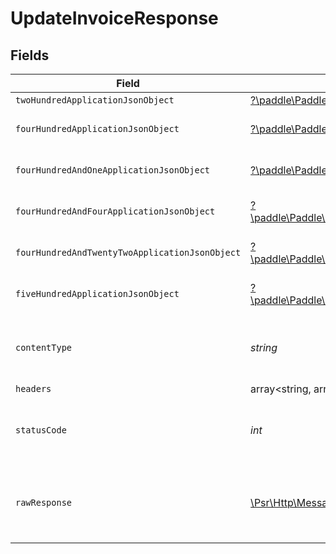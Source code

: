 # UpdateInvoiceResponse


## Fields

| Field                                                                                                                                                     | Type                                                                                                                                                      | Required                                                                                                                                                  | Description                                                                                                                                               |
| --------------------------------------------------------------------------------------------------------------------------------------------------------- | --------------------------------------------------------------------------------------------------------------------------------------------------------- | --------------------------------------------------------------------------------------------------------------------------------------------------------- | --------------------------------------------------------------------------------------------------------------------------------------------------------- |
| `twoHundredApplicationJsonObject`                                                                                                                         | [?\paddle\Paddle\Models\Operations\UpdateInvoiceResponseBody](../../models/operations/UpdateInvoiceResponseBody.md)                                       | :heavy_minus_sign:                                                                                                                                        | OK                                                                                                                                                        |
| `fourHundredApplicationJsonObject`                                                                                                                        | [?\paddle\Paddle\Models\Operations\UpdateInvoiceInvoicesResponseBody](../../models/operations/UpdateInvoiceInvoicesResponseBody.md)                       | :heavy_minus_sign:                                                                                                                                        | General error response                                                                                                                                    |
| `fourHundredAndOneApplicationJsonObject`                                                                                                                  | [?\paddle\Paddle\Models\Operations\UpdateInvoiceInvoicesResponseResponseBody](../../models/operations/UpdateInvoiceInvoicesResponseResponseBody.md)       | :heavy_minus_sign:                                                                                                                                        | General error response                                                                                                                                    |
| `fourHundredAndFourApplicationJsonObject`                                                                                                                 | [?\paddle\Paddle\Models\Operations\UpdateInvoiceInvoicesResponse404ResponseBody](../../models/operations/UpdateInvoiceInvoicesResponse404ResponseBody.md) | :heavy_minus_sign:                                                                                                                                        | General error response                                                                                                                                    |
| `fourHundredAndTwentyTwoApplicationJsonObject`                                                                                                            | [?\paddle\Paddle\Models\Operations\UpdateInvoiceInvoicesResponse422ResponseBody](../../models/operations/UpdateInvoiceInvoicesResponse422ResponseBody.md) | :heavy_minus_sign:                                                                                                                                        | General error response                                                                                                                                    |
| `fiveHundredApplicationJsonObject`                                                                                                                        | [?\paddle\Paddle\Models\Operations\UpdateInvoiceInvoicesResponse500ResponseBody](../../models/operations/UpdateInvoiceInvoicesResponse500ResponseBody.md) | :heavy_minus_sign:                                                                                                                                        | General error response                                                                                                                                    |
| `contentType`                                                                                                                                             | *string*                                                                                                                                                  | :heavy_check_mark:                                                                                                                                        | HTTP response content type for this operation                                                                                                             |
| `headers`                                                                                                                                                 | array<string, array<*string*>>                                                                                                                            | :heavy_minus_sign:                                                                                                                                        | N/A                                                                                                                                                       |
| `statusCode`                                                                                                                                              | *int*                                                                                                                                                     | :heavy_check_mark:                                                                                                                                        | HTTP response status code for this operation                                                                                                              |
| `rawResponse`                                                                                                                                             | [\Psr\Http\Message\ResponseInterface](https://www.php-fig.org/psr/psr-7/#33-psrhttpmessageresponseinterface)                                              | :heavy_minus_sign:                                                                                                                                        | Raw HTTP response; suitable for custom response parsing                                                                                                   |